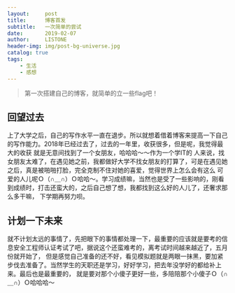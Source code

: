```yaml
---
layout:     post
title:      博客首发
subtitle:   一次简单的尝试
date:       2019-02-07
author:     LISTONE
header-img: img/post-bg-universe.jpg
catalog: true
tags:
    - 生活
    - 感想
---
```


> 第一次搭建自己的博客，就简单的立一些flag吧！

## 回望过去
上了大学之后，自己的写作水平一直在退步。所以就想着借着博客来提高一下自己的写作能力。2018年已经过去了，过去的一年里，收获很多，但是呢，我觉得最大的收获
就是无意间找到了一个女朋友，哈哈哈～～作为一个学IT的
人来说，找女朋友太难了，在遇见她之前，我都做好大学不找女朋友的打算了，可是在遇见她之后，真是被啪啪打脸，完全克制不住对她的喜爱，觉得世界上怎么会有这么
可爱的人儿呢Ｏ（∩＿∩）Ｏ哈哈～。学习成绩嘛，当然也是受了一些影响的，刚看到成绩时，打击还蛮大的，之后自己想了想，我都找到这么好的人儿了，还奢求那么多干嘛，
下学期再努力呗。

## 计划一下未来
就不计划太远的事情了，先把眼下的事情都处理一下，最重要的应该就是要考的信息安全工程师认证考试了吧，据说这个还蛮难考的，离考试时间越来越近了，五月份就开始了，
但是感觉自己准备的还不好，看见模拟题就是两眼一抹黑，要加紧步伐去准备了。当然学生的天职还是学习，好好学习，把去年没学好的都给补上来。最后也是最重要的，
就是要对那个小傻子更好一些，多陪陪那个小傻子Ｏ（∩＿∩）Ｏ哈哈哈～

